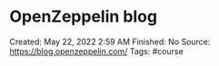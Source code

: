 # OpenZeppelin blog

Created: May 22, 2022 2:59 AM
Finished: No
Source: https://blog.openzeppelin.com/
Tags: #course